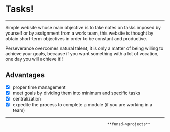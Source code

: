 # Tasks!
---

Simple website whose main objective is to take notes on tasks imposed by yourself or by assignment from a work team, this website is thought by obtain short-term objectives in order to be constant and productive.

Perseverance overcomes natural talent, it is only a matter of being willing to achieve your goals, because if you want something with a lot of vocation, one day you will achieve it!!

## Advantages
- [x] proper time management
- [x] meet goals by dividing them into minimum and specific tasks
- [x] centralization
- [x] expedite the process to complete a module (if you are working in a team)

---

```
                                             **funzd->projects**
```

